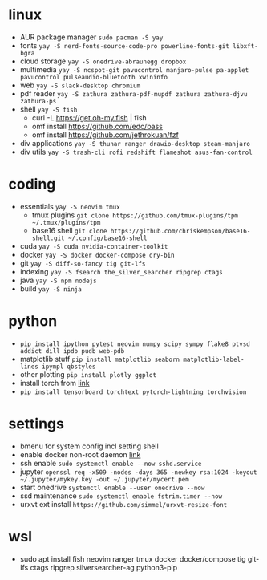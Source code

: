 # linux
* AUR package manager `sudo pacman -S yay`
* fonts `yay -S nerd-fonts-source-code-pro powerline-fonts-git libxft-bgra`
* cloud storage `yay -S onedrive-abraunegg dropbox`
* multimedia `yay -S ncspot-git pavucontrol manjaro-pulse pa-applet pavucontrol pulseaudio-bluetooth xwininfo`
* web `yay -S slack-desktop chromium`
* pdf reader `yay -S zathura zathura-pdf-mupdf zathura zathura-djvu zathura-ps`
* shell `yay -S fish`
  * curl -L https://get.oh-my.fish | fish
  * omf install https://github.com/edc/bass
  * omf install https://github.com/jethrokuan/fzf
* div applications `yay -S thunar ranger drawio-desktop steam-manjaro`
* div utils `yay -S trash-cli rofi redshift flameshot asus-fan-control`

# coding
* essentials `yay -S neovim tmux`
  * tmux plugins `git clone https://github.com/tmux-plugins/tpm ~/.tmux/plugins/tpm`
  * base16 shell `git clone https://github.com/chriskempson/base16-shell.git ~/.config/base16-shell`
* cuda `yay -S cuda nvidia-container-toolkit`
* docker `yay -S docker docker-compose dry-bin`
* git `yay -S diff-so-fancy tig git-lfs`
* indexing `yay -S fsearch the_silver_searcher ripgrep ctags`
* java `yay -S npm nodejs`
* build `yay -S ninja`

# python
* `pip install ipython pytest neovim numpy scipy sympy flake8 ptvsd addict dill ipdb pudb web-pdb`
* matplotlib stuff `pip install matplotlib seaborn matplotlib-label-lines ipympl qbstyles`
* other plotting `pip install plotly ggplot`
* install torch from [link](https://pytorch.org/)
* `pip install tensorboard torchtext pytorch-lightning torchvision`

# settings
* bmenu for system config incl setting shell
* enable docker non-root daemon [link](https://docs.docker.com/engine/install/linux-postinstall)
* ssh enable `sudo systemctl enable --now sshd.service`
* jupyter `openssl req -x509 -nodes -days 365 -newkey rsa:1024 -keyout ~/.jupyter/mykey.key -out ~/.jupyter/mycert.pem`
* start onedrive `systemctl enable --user onedrive --now`
* ssd maintenance `sudo systemctl enable fstrim.timer --now`
* urxvt ext install `https://github.com/simmel/urxvt-resize-font`

# wsl
* sudo apt install fish neovim ranger tmux docker docker/compose tig git-lfs ctags ripgrep silversearcher-ag python3-pip
